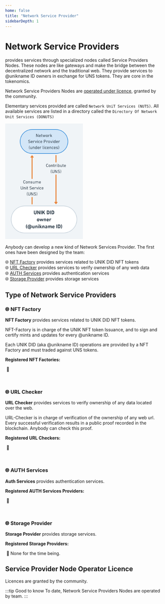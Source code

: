 ```yaml
---
home: false
title: "Network Service Provider"
sidebarDepth: 1
---
```


# Network Service Providers <Badge text="Key Concept"/>

<brand name="uns"/> provides services through specialized nodes called Service Providers Nodes. These nodes are like gateways and make the bridge between the decentralized network and the traditional web. They provide services to @unikname ID owners in exchange for UNS tokens. They are core in the <brand name="uns"/> tokenomics. 

Network Service Providers Nodes are [operated under licence](#service-provider-licencing), granted by the community. 

Elementary services provided are called `Network UniT Services (NUTS)`. All available services are listed in a directory called the `Directory Of Network Unit Services (DONUTS)`

<hpicture>![nsp](./images/nsp-diagram1.png)</hpicture>

Anybody can develop a new kind of Network Services Provider. The first ones have been designed by the <brand name="uns"/> team: 

:globe_with_meridians: [NFT Factory](#nft-factory) provides services related to UNIK DID NFT tokens  
:globe_with_meridians: [URL Checker](#url-checker) provides services to verify ownership of any web data  
:globe_with_meridians: [AUTH Services](#auth-services) provides authentication services  
:globe_with_meridians: [Storage Provider](#storage-provider) provides storage services

<hseparator type="uns"/>

## Type of Network Service Providers

### :globe_with_meridians: NFT Factory

**NFT Factory** provides services related to UNIK DID NFT tokens.

NFT-Factory is in charge of the UNIK NFT token Issuance, and to sign and certify mints and updates for every @unikname ID. 

Each UNIK DID (aka @unikname ID) operations are provided by a NFT Factory and must traded against UNS tokens.

**Registered NFT Factories:**  

&nbsp;:round_pushpin:&nbsp;<un label id="@network:NFT-Factory" unikid="fbfbe7d9e8c005f1a9937d9fd17c4ef7da2ff8037a71e6cb7847b302eda4d08a"/> 

<p><br/></p>

### :globe_with_meridians: URL Checker

**URL Checker** provides services to verify ownership of any data located over the web.

URL-Checker is in charge of verification of the ownership of any web url. Every successful verification results in a public proof recorded in the <brand name="uns"/> blockchain. Anybody can check this proof.

**Registered URL Checkers:**  

&nbsp;:round_pushpin:&nbsp;<un label id="@network:URL-Checker*1" unikid="08bf335ede1818e222ecd529e0e892190aab62a39ec40492395b825a4f640731"/> 

<p><br/></p>

### :globe_with_meridians: AUTH Services

**Auth Services** provides authentication services.

**Registered AUTH Services Providers:**  

&nbsp;:round_pushpin:&nbsp;<un label id="@network:AUTH-Services*1"/> 

<p><br/></p>

### :globe_with_meridians: Storage Provider

**Storage Provider** provides storage services.

**Registered Storage Providers:**  

&nbsp;:round_pushpin:&nbsp;None for the time being.

<hseparator type="uns"/>

## Service Provider Node Operator Licence

Licences are granted by the community.

:::tip Good to know
To date, Network Service Providers Nodes are operated by <brand name="uns"/> team.
:::
